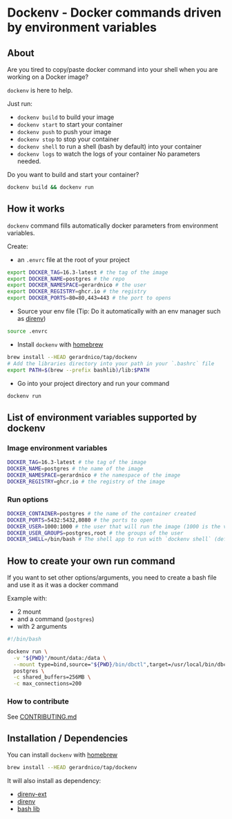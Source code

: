 # Dockenv - Docker commands driven by environment variables


## About

Are you tired to copy/paste docker command into your shell when
you are working on a Docker image?

`dockenv` is here to help.

Just run:
  * `dockenv build` to build your image
  * `dockenv start` to start your container
  * `dockenv push` to push your image
  * `dockenv stop` to stop your container
  * `dockenv shell` to run a shell (bash by default) into your container
  * `dockenv logs` to watch the logs of your container
No parameters needed.

Do you want to build and start your container?
```bash
dockenv build && dockenv run
```

## How it works

`dockenv` command fills automatically docker parameters from environment variables.

Create:
* an `.envrc` file at the root of your project
```bash
export DOCKER_TAG=16.3-latest # the tag of the image
export DOCKER_NAME=postgres # the repo
export DOCKER_NAMESPACE=gerardnico # the user
export DOCKER_REGISTRY=ghcr.io # the registry
export DOCKER_PORTS=80=80,443=443 # the port to opens
```
* Source your env file (Tip: Do it automatically with an env manager such as [direnv](https://direnv.net/))
```bash
source .envrc
```
* Install `dockenv` with [homebrew](https://brew.sh/)
```bash
brew install --HEAD gerardnico/tap/dockenv
# Add the libraries directory into your path in your `.bashrc` file
export PATH=$(brew --prefix bashlib)/lib:$PATH
```
* Go into your project directory and run your command
```bash
dockenv run
```


## List of environment variables supported by dockenv


### Image environment variables

```bash
DOCKER_TAG=16.3-latest # the tag of the image
DOCKER_NAME=postgres # the name of the image
DOCKER_NAMESPACE=gerardnico # the namespace of the image
DOCKER_REGISTRY=ghcr.io # the registry of the image
```


### Run options

```bash
DOCKER_CONTAINER=postgres # the name of the container created
DOCKER_PORTS=5432:5432,8080 # the ports to open
DOCKER_USER=1000:1000 # the user that will run the image (1000 is the value for a WSL user)
DOCKER_USER_GROUPS=postgres,root # the groups of the user
DOCKER_SHELL=/bin/bash # The shell app to run with `dockenv shell` (default to bash)
```

## How to create your own run command

If you want to set other options/arguments, you need 
to create a bash file and use it as it was a docker command

Example with:
* 2 mount
* and a command (`postgres`)
* with 2 arguments
```bash
#!/bin/bash

dockenv run \
  -v "${PWD}"/mount/data:/data \
  --mount type=bind,source="${PWD}/bin/dbctl",target=/usr/local/bin/dbctl \
  postgres \
  -c shared_buffers=256MB \
  -c max_connections=200
```

### How to contribute

See [CONTRIBUTING.md](.github/CONTRIBUTING.md)

## Installation / Dependencies

You can install `dockenv` with [homebrew](https://brew.sh/)
```bash
brew install --HEAD gerardnico/tap/dockenv
```

It will also install as dependency:
* [direnv-ext](https://github.com/gerardnico/direnv-ext)
* [direnv](https://direnv.net/)
* [bash lib](https://github.com/gerardnico/bash-lib)


